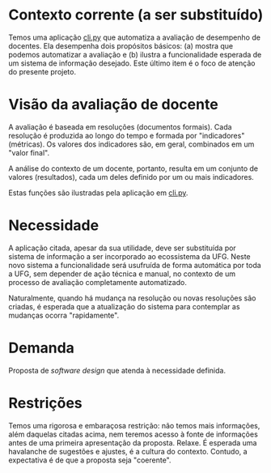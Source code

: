 # Contexto corrente (a ser substituído)

Temos uma aplicação [cli.py](cli.py) que automatiza a
avaliação de desempenho de docentes. Ela desempenha dois
propósitos básicos: (a) mostra que podemos automatizar a avaliação e
(b) ilustra a funcionalidade esperada de um sistema de 
informação desejado. Este último item é o foco de atenção
do presente projeto.

# Visão da avaliação de docente

A avaliação é baseada em resoluções (documentos formais).
Cada resolução é produzida ao longo do tempo e formada por
"indicadores" (métricas). Os valores dos indicadores são,
em geral, combinados em um "valor final". 

A análise do
contexto de um docente, portanto, resulta em um conjunto
de valores (resultados), cada um deles definido por um
ou mais indicadores.

Estas funções são ilustradas pela aplicação em [cli.py](cli.py).

# Necessidade

A aplicação citada, apesar da sua utilidade, deve ser 
substituída por sistema de informação a ser incorporado
ao ecossistema da UFG. Neste novo sistema a funcionalidade 
será usufruída de forma automática por toda a UFG, sem
depender de ação técnica e manual, no contexto de um
processo de avaliação completamente automatizado. 

Naturalmente, quando há mudança na resolução ou novas resoluções são
criadas, é esperada que a atualização do sistema para contemplar
as mudanças ocorra "rapidamente". 

# Demanda

Proposta de _software design_ que atenda à necessidade definida. 

# Restrições

Temos uma rigorosa e embaraçosa restrição: não temos mais informações,
além daquelas citadas acima, nem teremos acesso à fonte de informações 
antes de uma primeira apresentação da proposta. Relaxe. É esperada uma
havalanche de sugestões e ajustes, é a cultura do contexto. Contudo, 
a expectativa é de que a proposta seja "coerente". 
